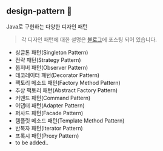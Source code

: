 ## design-pattern 🎨
Java로 구현하는 다양한 디자인 패턴<br>
> 각 디자인 패턴에 대한 설명은 [블로그](https://velog.io/@pppp0722/series/%EB%94%94%EC%9E%90%EC%9D%B8-%ED%8C%A8%ED%84%B4)에 포스팅 되어 있습니다.
- 싱글톤 패턴(Singleton Pattern)
- 전략 패턴(Strategy Pattern)
- 옵저버 패턴(Observer Pattern)
- 데코레이터 패턴(Decorator Pattern)
- 팩토리 메소드 패턴(Factory Method Pattern)
- 추상 팩토리 패턴(Abstract Factory Pattern)
- 커맨드 패턴(Command Pattern)
- 어댑터 패턴(Adapter Pattern)
- 퍼사드 패턴(Facade Pattern)
- 템플릿 메소드 패턴(Template Method Pattern)
- 반복자 패턴(Iterator Pattern)
- 프록시 패턴(Proxy Pattern)
- to be added..
